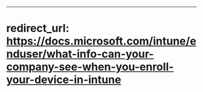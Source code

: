 ---
redirect_url: https://docs.microsoft.com/intune/enduser/what-info-can-your-company-see-when-you-enroll-your-device-in-intune
=======
